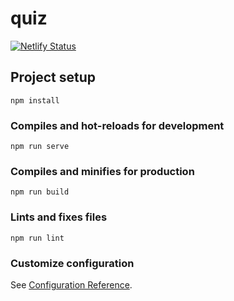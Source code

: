 # quiz

[![Netlify Status](https://api.netlify.com/api/v1/badges/be809f56-e488-427c-b29f-0db05dbedfa5/deploy-status)](https://app.netlify.com/sites/silly-lumiere-d178d2/deploys)

## Project setup
```
npm install
```

### Compiles and hot-reloads for development
```
npm run serve
```

### Compiles and minifies for production
```
npm run build
```

### Lints and fixes files
```
npm run lint
```

### Customize configuration
See [Configuration Reference](https://cli.vuejs.org/config/).
